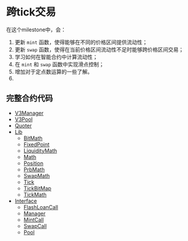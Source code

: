 # 跨tick交易

在这个milestone中，会：
1. 更新 `mint` 函数，使得能够在不同的价格区间提供流动性；
2. 更新 `swap` 函数，使得在当前价格区间流动性不足时能够跨价格区间交易；
3. 学习如何在智能合约中计算流动性；
4. 在 `mint` 和 `swap` 函数中实现滑点控制；
5. 增加对于定点数运算的一些了解。
6. 
## 完整合约代码
- [V3Manager](./contracts/UniswapV3Manager.sol)
- [V3Pool](./contracts/UniswapV3Pool.sol)
- [Quoter](./contracts/UniswapV3Quoter.sol)
- [Lib]()
    - [BitMath](./contracts/lib/BitMath.sol)
    - [FixedPoint](./contracts/lib/FixedPoint96.sol)
    - [LiquidityMath](./contracts/lib/LiquidityMath.sol)
    - [Math](./contracts/lib/Math.sol)
    - [Position](./contracts/lib/Position.sol)
    - [PrbMath](./contracts/lib/PRBMath.sol)
    - [SwapMath](./contracts/lib/SwapMath.sol)
    - [Tick](./contracts/lib/Tick.sol)
    - [TickBitMap](./contracts/lib/TickBitmap.sol)
    - [TickMath](./contracts/lib/TickMath.sol)
- [Interface]()
    - [FlashLoanCall](./contracts/interfaces/IUniswapV3FlashCallback.sol)
    - [Manager](./contracts/interfaces/IUniswapV3Manager.sol)
    - [MintCall](./contracts/interfaces/IUniswapV3MintCallback.sol)
    - [SwapCall](./contracts/interfaces/IUniswapV3SwapCallback.sol)
    - [Pool](./contracts/interfaces/IUniswapV3Pool.sol)
